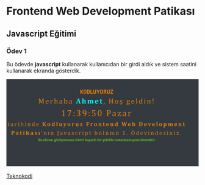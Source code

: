 # Frontend Web Development Patikası

## Javascript Eğitimi

### Ödev 1

Bu ödevde **javascript** kullanarak kullanıcıdan bir girdi aldık ve sistem saatini kullanarak ekranda gösterdik.

![Görsel](https://github.com/cnahmetcn/clockjs/blob/main/patika.PNG)

[Teknokodi](https://www.teknokodi.com)

